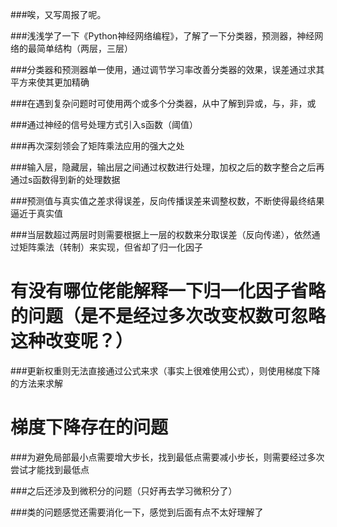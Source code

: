 ###唉，又写周报了呢。

###浅浅学了一下《Python神经网络编程》，了解了一下分类器，预测器，神经网络的最简单结构（两层，三层）

###分类器和预测器单一使用，通过调节学习率改善分类器的效果，误差通过求其平方来使其更加精确

###在遇到复杂问题时可使用两个或多个分类器，从中了解到异或，与，非，或

###通过神经的信号处理方式引入s函数（阈值）

###再次深刻领会了矩阵乘法应用的强大之处

###输入层，隐藏层，输出层之间通过权数进行处理，加权之后的数字整合之后再通过s函数得到新的处理数据

###预测值与真实值之差求得误差，反向传播误差来调整权数，不断使得最终结果逼近于真实值

###当层数超过两层时则需要根据上一层的权数来分取误差（反向传递），依然通过矩阵乘法（转制）来实现，但省却了归一化因子

# 有没有哪位佬能解释一下归一化因子省略的问题（是不是经过多次改变权数可忽略这种改变呢？）

###更新权重则无法直接通过公式来求（事实上很难使用公式），则使用梯度下降的方法来求解

# 梯度下降存在的问题

###为避免局部最小点需要增大步长，找到最低点需要减小步长，则需要经过多次尝试才能找到最低点

###之后还涉及到微积分的问题（只好再去学习微积分了）

###类的问题感觉还需要消化一下，感觉到后面有点不太好理解了
